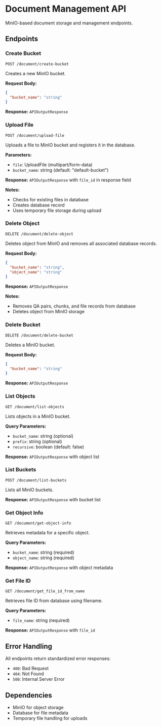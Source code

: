 # Document Management API

MinIO-based document storage and management endpoints.

## Endpoints

### Create Bucket
```
POST /document/create-bucket
```
Creates a new MinIO bucket.

**Request Body:**
```json
{
  "bucket_name": "string"
}
```

**Response:** `APIOutputResponse`

### Upload File
```
POST /document/upload-file
```
Uploads a file to MinIO bucket and registers it in the database.

**Parameters:**
- `file`: UploadFile (multipart/form-data)
- `bucket_name`: string (default: "default-bucket")

**Response:** `APIOutputResponse` with `file_id` in response field

**Notes:**
- Checks for existing files in database
- Creates database record
- Uses temporary file storage during upload

### Delete Object
```
DELETE /document/delete-object
```
Deletes object from MinIO and removes all associated database records.

**Request Body:**
```json
{
  "bucket_name": "string",
  "object_name": "string"
}
```

**Response:** `APIOutputResponse`

**Notes:**
- Removes QA pairs, chunks, and file records from database
- Deletes object from MinIO storage

### Delete Bucket
```
DELETE /document/delete-bucket
```
Deletes a MinIO bucket.

**Request Body:**
```json
{
  "bucket_name": "string"
}
```

**Response:** `APIOutputResponse`

### List Objects
```
GET /document/list-objects
```
Lists objects in a MinIO bucket.

**Query Parameters:**
- `bucket_name`: string (optional)
- `prefix`: string (optional)
- `recursive`: boolean (default: false)

**Response:** `APIOutputResponse` with object list

### List Buckets
```
POST /document/list-buckets
```
Lists all MinIO buckets.

**Response:** `APIOutputResponse` with bucket list

### Get Object Info
```
GET /document/get-object-info
```
Retrieves metadata for a specific object.

**Query Parameters:**
- `bucket_name`: string (required)
- `object_name`: string (required)

**Response:** `APIOutputResponse` with object metadata

### Get File ID
```
GET /document/get_file_id_from_name
```
Retrieves file ID from database using filename.

**Query Parameters:**
- `file_name`: string (required)

**Response:** `APIOutputResponse` with `file_id`

## Error Handling

All endpoints return standardized error responses:
- `400`: Bad Request
- `404`: Not Found  
- `500`: Internal Server Error

## Dependencies

- MinIO for object storage
- Database for file metadata
- Temporary file handling for uploads